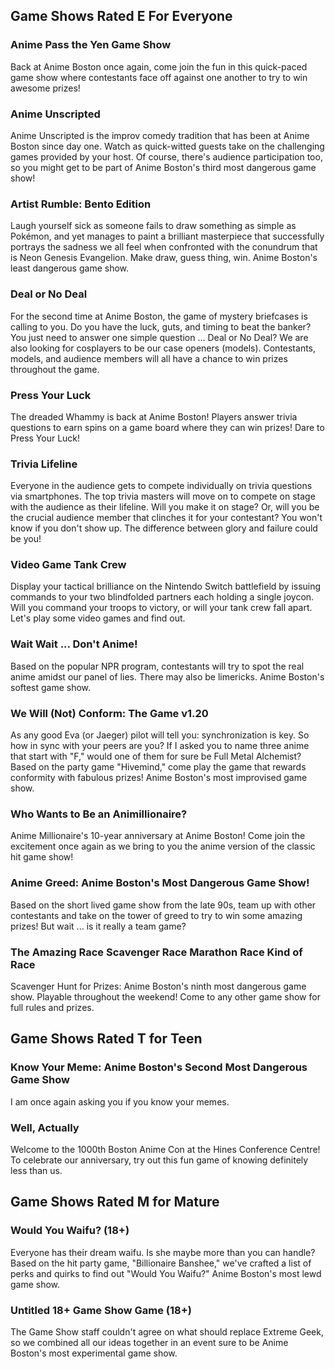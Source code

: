 ## Game Shows Rated E For Everyone

### Anime Pass the Yen Game Show
Back at Anime Boston once again, come join the fun in this quick-paced game show where contestants face off against one another to try to win awesome prizes!

### Anime Unscripted
Anime Unscripted is the improv comedy tradition that has been at Anime Boston since day one. Watch as quick-witted guests take on the challenging games provided by your host. Of course, there's audience participation too, so you might get to be part of Anime Boston's third most dangerous game show!

### Artist Rumble: Bento Edition
Laugh yourself sick as someone fails to draw something as simple as Pokémon, and yet manages to paint a brilliant masterpiece that successfully portrays the sadness we all feel when confronted with the conundrum that is Neon Genesis Evangelion. Make draw, guess thing, win. Anime Boston's least dangerous game show.

### Deal or No Deal
For the second time at Anime Boston, the game of mystery briefcases is calling to you. Do you have the luck, guts, and timing to beat the banker? You just need to answer one simple question ... Deal or No Deal? We are also looking for cosplayers to be our case openers (models). Contestants, models, and audience members will all have a chance to win prizes throughout the game.

### Press Your Luck
The dreaded Whammy is back at Anime Boston! Players answer trivia questions to earn spins on a game board where they can win prizes! Dare to Press Your Luck!

### Trivia Lifeline
Everyone in the audience gets to compete individually on trivia questions via smartphones. The top trivia masters will move on to compete on stage with the audience as their lifeline. Will you make it on stage? Or, will you be the crucial audience member that clinches it for your contestant? You won't know if you don't show up. The difference between glory and failure could be you!

### Video Game Tank Crew
Display your tactical brilliance on the Nintendo Switch battlefield by issuing commands to your two blindfolded partners each holding a single joycon. Will you command your troops to victory, or will your tank crew fall apart. Let's play some video games and find out.

### Wait Wait ... Don't Anime!
Based on the popular NPR program, contestants will try to spot the real anime amidst our panel of lies. There may also be limericks. Anime Boston's softest game show.

### We Will (Not) Conform: The Game v1.20
As any good Eva (or Jaeger) pilot will tell you: synchronization is key. So how in sync with your peers are you? If I asked you to name three anime that start with "F," would one of them for sure be Full Metal Alchemist? Based on the party game "Hivemind," come play the game that rewards conformity with fabulous prizes! Anime Boston's most improvised game show.

### Who Wants to Be an Animillionaire?
Anime Millionaire's 10-year anniversary at Anime Boston! Come join the excitement once again as we bring to you the anime version of the classic hit game show!

### Anime Greed: Anime Boston's Most Dangerous Game Show!
Based on the short lived game show from the late 90s, team up with other contestants and take on the tower of greed to try to win some amazing prizes! But wait ... is it really a team game?

### The Amazing Race Scavenger Race Marathon Race Kind of Race
Scavenger Hunt for Prizes: Anime Boston's ninth most dangerous game show. Playable throughout the weekend! Come to any other game show for full rules and prizes.

## Game Shows Rated T for Teen

### Know Your Meme: Anime Boston's Second Most Dangerous Game Show
I am once again asking you if you know your memes.

### Well, Actually
Welcome to the 1000th Boston Anime Con at the Hines Conference Centre! To celebrate our anniversary, try out this fun game of knowing definitely less than us.

## Game Shows Rated M for Mature

### Would You Waifu? (18+)
Everyone has their dream waifu. Is she maybe more than you can handle? Based on the hit party game, "Billionaire Banshee," we've crafted a list of perks and quirks to find out "Would You Waifu?" Anime Boston's most lewd game show.

### Untitled 18+ Game Show Game (18+)
The Game Show staff couldn't agree on what should replace Extreme Geek, so we combined all our ideas together in an event sure to be Anime Boston's most experimental game show.
